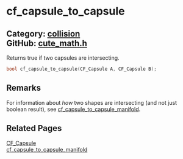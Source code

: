 [//]: # (This file is automatically generated by Cute Framework's docs parser.)
[//]: # (Do not edit this file by hand!)
[//]: # (See: https://github.com/RandyGaul/cute_framework/blob/master/samples/docs_parser.cpp)
[](../header.md ':include')

# cf_capsule_to_capsule

Category: [collision](/api_reference?id=collision)  
GitHub: [cute_math.h](https://github.com/RandyGaul/cute_framework/blob/master/include/cute_math.h)  
---

Returns true if two capsules are intersecting.

```cpp
bool cf_capsule_to_capsule(CF_Capsule A, CF_Capsule B);
```

## Remarks

For information about _how_ two shapes are intersecting (and not just boolean result), see [cf_capsule_to_capsule_manifold](/collision/cf_capsule_to_capsule_manifold.md).

## Related Pages

[CF_Capsule](/collision/cf_capsule.md)  
[cf_capsule_to_capsule_manifold](/collision/cf_capsule_to_capsule_manifold.md)  
